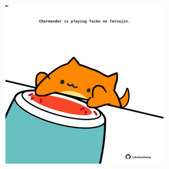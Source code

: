 <!-- built at 09/06/2022, 07:00:59 UTC -->
<p align="center">
  <img width="500" height="500" src="./ReadmeImage.svg">
</p>

